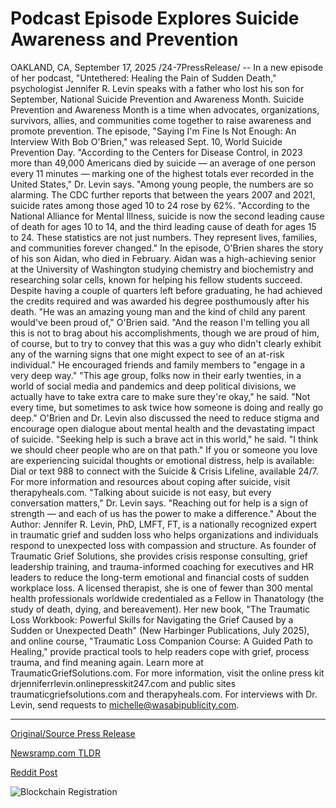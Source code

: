 # Podcast Episode Explores Suicide Awareness and Prevention

OAKLAND, CA, September 17, 2025 /24-7PressRelease/ -- In a new episode of her podcast, "Untethered: Healing the Pain of Sudden Death," psychologist Jennifer R. Levin speaks with a father who lost his son for September, National Suicide Prevention and Awareness Month.  Suicide Prevention and Awareness Month is a time when advocates, organizations, survivors, allies, and communities come together to raise awareness and promote prevention. The episode, "Saying I'm Fine Is Not Enough: An Interview With Bob O'Brien," was released Sept. 10, World Suicide Prevention Day.  "According to the Centers for Disease Control, in 2023 more than 49,000 Americans died by suicide — an average of one person every 11 minutes — marking one of the highest totals ever recorded in the United States," Dr. Levin says. "Among young people, the numbers are so alarming. The CDC further reports that between the years 2007 and 2021, suicide rates among those aged 10 to 24 rose by 62%.  "According to the National Alliance for Mental Illness, suicide is now the second leading cause of death for ages 10 to 14, and the third leading cause of death for ages 15 to 24. These statistics are not just numbers. They represent lives, families, and communities forever changed."  In the episode, O'Brien shares the story of his son Aidan, who died in February. Aidan was a high-achieving senior at the University of Washington studying chemistry and biochemistry and researching solar cells, known for helping his fellow students succeed. Despite having a couple of quarters left before graduating, he had achieved the credits required and was awarded his degree posthumously after his death.  "He was an amazing young man and the kind of child any parent would've been proud of," O'Brien said. "And the reason I'm telling you all this is not to brag about his accomplishments, though we are proud of him, of course, but to try to convey that this was a guy who didn't clearly exhibit any of the warning signs that one might expect to see of an at-risk individual."  He encouraged friends and family members to "engage in a very deep way."  "This age group, folks now in their early twenties, in a world of social media and pandemics and deep political divisions, we actually have to take extra care to make sure they're okay," he said. "Not every time, but sometimes to ask twice how someone is doing and really go deep."  O'Brien and Dr. Levin also discussed the need to reduce stigma and encourage open dialogue about mental health and the devastating impact of suicide.  "Seeking help is such a brave act in this world," he said. "I think we should cheer people who are on that path."  If you or someone you love are experiencing suicidal thoughts or emotional distress, help is available: Dial or text 988 to connect with the Suicide & Crisis Lifeline, available 24/7. For more information and resources about coping after suicide, visit therapyheals.com.  "Talking about suicide is not easy, but every conversation matters," Dr. Levin says. "Reaching out for help is a sign of strength — and each of us has the power to make a difference."  About the Author: Jennifer R. Levin, PhD, LMFT, FT, is a nationally recognized expert in traumatic grief and sudden loss who helps organizations and individuals respond to unexpected loss with compassion and structure. As founder of Traumatic Grief Solutions, she provides crisis response consulting, grief leadership training, and trauma-informed coaching for executives and HR leaders to reduce the long-term emotional and financial costs of sudden workplace loss. A licensed therapist, she is one of fewer than 300 mental health professionals worldwide credentialed as a Fellow in Thanatology (the study of death, dying, and bereavement). Her new book, "The Traumatic Loss Workbook: Powerful Skills for Navigating the Grief Caused by a Sudden or Unexpected Death" (New Harbinger Publications, July 2025), and online course, "Traumatic Loss Companion Course: A Guided Path to Healing," provide practical tools to help readers cope with grief, process trauma, and find meaning again. Learn more at TraumaticGriefSolutions.com.   For more information, visit the online press kit drjenniferrlevin.onlinepresskit247.com and public sites traumaticgriefsolutions.com and therapyheals.com. For interviews with Dr. Levin, send requests to michelle@wasabipublicity.com. 

---

[Original/Source Press Release](https://www.24-7pressrelease.com/press-release/526877/podcast-episode-explores-suicide-awareness-and-prevention)
                    

[Newsramp.com TLDR](https://newsramp.com/curated-news/psychologist-and-grieving-father-confront-suicide-crisis-in-raw-podcast/35959b82a21811f3b77a3d6e152eb69b) 

 



[Reddit Post](https://www.reddit.com/r/BookNews/comments/1nj6o3k/psychologist_and_grieving_father_confront_suicide/) 



![Blockchain Registration](https://cdn.newsramp.app/24-7PressRelease/qrcode/259/17/silkyCIK.webp)